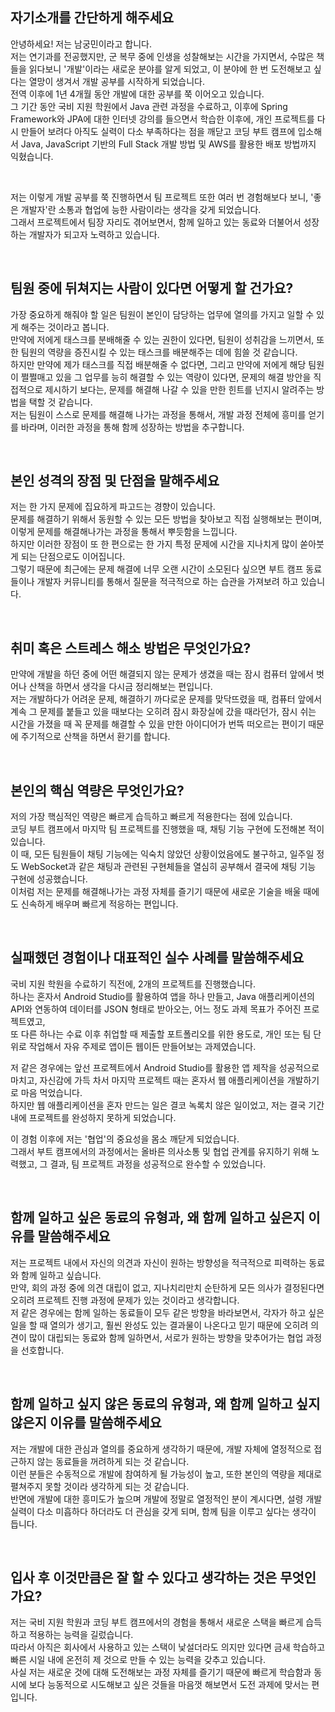 ## 자기소개를 간단하게 해주세요

안녕하세요! 저는 남궁민이라고 합니다.  
저는 연기과를 전공했지만, 군 복무 중에 인생을 성찰해보는 시간을 가지면서, 수많은 책들을 읽다보니 '개발'이라는 새로운 분야를 알게 되었고, 이 분야에 한 번 도전해보고 싶다는 열망이 생겨서 개발 공부를 시작하게 되었습니다.  
전역 이후에 1년 4개월 동안 개발에 대한 공부를 쭉 이어오고 있습니다.  
그 기간 동안 국비 지원 학원에서 Java 관련 과정을 수료하고, 이후에 Spring Framework와 JPA에 대한 인터넷 강의를 들으면서 학습한 이후에, 개인 프로젝트를 다시 만들어 보려다 아직도 실력이 다소 부족하다는 점을 깨닫고 코딩 부트 캠프에 입소해서 Java, JavaScript 기반의 Full Stack 개발 방법 및 AWS를 활용한 배포 방법까지 익혔습니다.

<br>

저는 이렇게 개발 공부를 쭉 진행하면서 팀 프로젝트 또한 여러 번 경험해보다 보니, '좋은 개발자'란 소통과 협업에 능한 사람이라는 생각을 갖게 되었습니다.  
그래서 프로젝트에서 팀장 자리도 겪어보면서, 함께 일하고 있는 동료와 더불어서 성장하는 개발자가 되고자 노력하고 있습니다.

<br>

## 팀원 중에 뒤쳐지는 사람이 있다면 어떻게 할 건가요?

가장 중요하게 해줘야 할 일은 팀원이 본인이 담당하는 업무에 열의를 가지고 일할 수 있게 해주는 것이라고 봅니다.  
만약에 저에게 태스크를 분배해줄 수 있는 권한이 있다면, 팀원이 성취감을 느끼면서, 또한 팀원의 역량을 증진시킬 수 있는 태스크를 배분해주는 데에 힘쓸 것 같습니다.  
하지만 만약에 제가 태스크를 직접 배분해줄 수 없다면, 그리고 만약에 저에게 해당 팀원이 쩔쩔매고 있을 그 업무를 능히 해결할 수 있는 역량이 있다면, 문제의 해결 방안을 직접적으로 제시하기 보다는, 문제를 해결해 나갈 수 있을 만한 힌트를 넌지시 알려주는 방법을 택할 것 같습니다.  
저는 팀원이 스스로 문제를 해결해 나가는 과정을 통해서, 개발 과정 전체에 흥미를 얻기를 바라며, 이러한 과정을 통해 함께 성장하는 방법을 추구합니다.

<br>

## 본인 성격의 장점 및 단점을 말해주세요

저는 한 가지 문제에 집요하게 파고드는 경향이 있습니다.  
문제를 해결하기 위해서 동원할 수 있는 모든 방법을 찾아보고 직접 실행해보는 편이며, 이렇게 문제를 해결해나가는 과정을 통해서 뿌듯함을 느낍니다.  
하지만 이러한 장점이 또 한 편으로는 한 가지 특정 문제에 시간을 지나치게 많이 쏟아붓게 되는 단점으로도 이어집니다.  
그렇기 때문에 최근에는 문제 해결에 너무 오랜 시간이 소모된다 싶으면 부트 캠프 동료들이나 개발자 커뮤니티를 통해서 질문을 적극적으로 하는 습관을 가져보려 하고 있습니다.

<br>

## 취미 혹은 스트레스 해소 방법은 무엇인가요?

만약에 개발을 하던 중에 어떤 해결되지 않는 문제가 생겼을 때는 잠시 컴퓨터 앞에서 벗어나 산책을 하면서 생각을 다시금 정리해보는 편입니다.  
저는 개발하다가 어려운 문제, 해결하기 까다로운 문제를 맞닥뜨렸을 때, 컴퓨터 앞에서 계속 그 문제를 붙들고 있을 때보다는 오히려 잠시 화장실에 갔을 때라던가, 잠시 쉬는 시간을 가졌을 때 꼭 문제를 해결할 수 있을 만한 아이디어가 번뜩 떠오르는 편이기 때문에 주기적으로 산책을 하면서 환기를 합니다.

<br>

## 본인의 핵심 역량은 무엇인가요?

저의 가장 핵심적인 역량은 빠르게 습득하고 빠르게 적용한다는 점에 있습니다.  
코딩 부트 캠프에서 마지막 팀 프로젝트를 진행했을 때, 채팅 기능 구현에 도전해본 적이 있습니다.  
이 때, 모든 팀원들이 채팅 기능에는 익숙치 않았던 상황이었음에도 불구하고, 일주일 정도 WebSocket과 같은 채팅과 관련된 구현체들을 열심히 공부해서 결국에 채팅 기능 구현에 성공했습니다.  
이처럼 저는 문제를 해결해나가는 과정 자체를 즐기기 때문에 새로운 기술을 배울 때에도 신속하게 배우며 빠르게 적응하는 편입니다.

<br>

## 실패했던 경험이나 대표적인 실수 사례를 말씀해주세요

국비 지원 학원을 수료하기 직전에, 2개의 프로젝트를 진행했습니다.  
하나는 혼자서 Android Studio를 활용하여 앱을 하나 만들고, Java 애플리케이션의 API와 연동하여 데이터를 JSON 형태로 받아오는, 어느 정도 과제 목표가 주어진 프로젝트였고,  
또 다른 하나는 수료 이후 취업할 때 제출할 포트폴리오를 위한 용도로, 개인 또는 팀 단위로 작업해서 자유 주제로 앱이든 웹이든 만들어보는 과제였습니다.

저 같은 경우에는 앞선 프로젝트에서 Android Studio를 활용한 앱 제작을 성공적으로 마치고, 자신감에 가득 차서 마지막 프로젝트 때는 혼자서 웹 애플리케이션을 개발하기로 마음 먹었습니다.  
하지만 웹 애플리케이션을 혼자 만드는 일은 결코 녹록치 않은 일이었고, 저는 결국 기간 내에 프로젝트를 완성하지 못하게 되었습니다.

이 경험 이후에 저는 '협업'의 중요성을 몸소 깨닫게 되었습니다.  
그래서 부트 캠프에서의 과정에서는 올바른 의사소통 및 협업 관계를 유지하기 위해 노력했고, 그 결과, 팀 프로젝트 과정을 성공적으로 완수할 수 있었습니다.

<br>

## 함께 일하고 싶은 동료의 유형과, 왜 함께 일하고 싶은지 이유를 말씀해주세요

저는 프로젝트 내에서 자신의 의견과 자신이 원하는 방향성을 적극적으로 피력하는 동료와 함께 일하고 싶습니다.  
만약, 회의 과정 중에 의견 대립이 없고, 지나치리만치 순탄하게 모든 의사가 결정된다면 오히려 프로젝트 진행 과정에 문제가 있는 것이라고 생각합니다.  
저 같은 경우에는 함께 일하는 동료들이 모두 같은 방향을 바라보면서, 각자가 하고 싶은 일을 할 때 열의가 생기고, 훨씬 완성도 있는 결과물이 나온다고 믿기 때문에 오히려 의견이 많이 대립되는 동료와 함께 일하면서, 서로가 원하는 방향을 맞추어가는 협업 과정을 선호합니다.

<br>

## 함께 일하고 싶지 않은 동료의 유형과, 왜 함께 일하고 싶지 않은지 이유를 말씀해주세요

저는 개발에 대한 관심과 열의를 중요하게 생각하기 때문에, 개발 자체에 열정적으로 접근하지 않는 동료들을 꺼려하게 되는 것 같습니다.  
이런 분들은 수동적으로 개발에 참여하게 될 가능성이 높고, 또한 본인의 역량을 제대로 펼쳐주지 못할 것이라 생각하게 되는 것 같습니다.  
반면에 개발에 대한 흥미도가 높으며 개발에 정말로 열정적인 분이 계시다면, 설령 개발 실력이 다소 미흡하다 하더라도 더 관심을 갖게 되며, 함께 팀을 이루고 싶다는 생각이 듭니다.

<br>

## 입사 후 이것만큼은 잘 할 수 있다고 생각하는 것은 무엇인가요?

저는 국비 지원 학원과 코딩 부트 캠프에서의 경험을 통해서 새로운 스택을 빠르게 습득하고 적용하는 능력을 길렀습니다.  
따라서 아직은 회사에서 사용하고 있는 스택이 낯설더라도 의지만 있다면 금새 학습하고 빠른 시일 내에 온전히 제 것으로 만들 수 있는 능력을 갖추고 있습니다.  
사실 저는 새로운 것에 대해 도전해보는 과정 자체를 즐기기 때문에 빠르게 학습함과 동시에 보다 능동적으로 시도해보고 싶은 것들을 마음껏 해보면서 도전 과제에 맞서는 편입니다.
